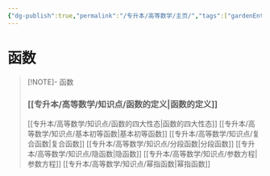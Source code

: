 ```yaml
---
{"dg-publish":true,"permalink":"/专升本/高等数学/主页/","tags":["gardenEntry"],"noteIcon":""}
---
```


# 函数
> [!NOTE]- 函数
> ### [[专升本/高等数学/知识点/函数的定义\|函数的定义]]
> [[专升本/高等数学/知识点/函数的四大性态\|函数的四大性态]]
> [[专升本/高等数学/知识点/基本初等函数\|基本初等函数]]
> [[专升本/高等数学/知识点/复合函数\|复合函数]]
> [[专升本/高等数学/知识点/分段函数\|分段函数]]
> [[专升本/高等数学/知识点/隐函数\|隐函数]]
> [[专升本/高等数学/知识点/参数方程\|参数方程]]
> [[专升本/高等数学/知识点/幂指函数\|幂指函数]]

